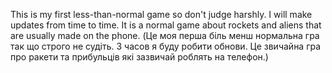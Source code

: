 This is my first less-than-normal game so don't judge harshly. I will make updates from time to time.
It is a normal game about rockets and aliens that are usually made on the phone. 
(Це моя перша біль менш нормальна гра так що строго не судіть. З часов я буду робити обнови.
Це звичайна гра про ракети та прибульців які зазвичай роблять на телефон.)
